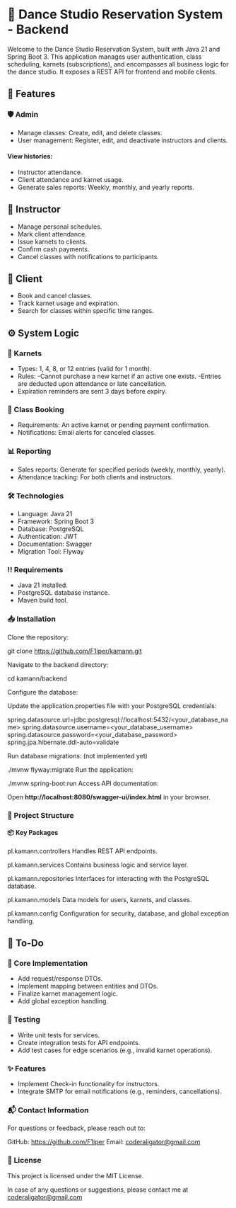 # :dancer: Dance Studio Reservation System - Backend
Welcome to the Dance Studio Reservation System, built with Java 21 and Spring Boot 3. 
This application manages user authentication, class scheduling, karnets (subscriptions), 
and encompasses all business logic for the dance studio. 
It exposes a REST API for frontend and mobile clients.

## :star2: Features
### :shield: Admin
- Manage classes: Create, edit, and delete classes.
- User management: Register, edit, and deactivate instructors and clients.
#### View histories:
- Instructor attendance.
- Client attendance and karnet usage.
- Generate sales reports: Weekly, monthly, and yearly reports.
## :man_dancing: Instructor
- Manage personal schedules.
- Mark client attendance.
- Issue karnets to clients.
- Confirm cash payments.
- Cancel classes with notifications to participants.
## :woman_dancing: Client
- Book and cancel classes.
- Track karnet usage and expiration.
- Search for classes within specific time ranges.
## :gear: System Logic
### :ticket: Karnets
- Types: 1, 4, 8, or 12 entries (valid for 1 month).
- Rules:
-Cannot purchase a new karnet if an active one exists.
-Entries are deducted upon attendance or late cancellation.
- Expiration reminders are sent 3 days before expiry.
### :calendar: Class Booking
- Requirements: An active karnet or pending payment confirmation.
- Notifications: Email alerts for canceled classes.
### :bar_chart: Reporting
- Sales reports: Generate for specified periods (weekly, monthly, yearly).
- Attendance tracking: For both clients and instructors.
### :hammer_and_wrench: Technologies
- Language: Java 21
- Framework: Spring Boot 3
- Database: PostgreSQL
- Authentication: JWT
- Documentation: Swagger
- Migration Tool: Flyway
### :bangbang: Requirements
- Java 21 installed.
- PostgreSQL database instance.
- Maven build tool.
### :inbox_tray: Installation
Clone the repository:

git clone https://github.com/F1iper/kamann.git

Navigate to the backend directory:

cd kamann/backend

Configure the database:

Update the application.properties file with your PostgreSQL credentials:

spring.datasource.url=jdbc:postgresql://localhost:5432/<your_database_name>
spring.datasource.username=<your_database_username>
spring.datasource.password=<your_database_password>
spring.jpa.hibernate.ddl-auto=validate

Run database migrations: (not implemented yet)

./mvnw flyway:migrate
Run the application:

./mvnw spring-boot:run
Access API documentation:

Open **http://localhost:8080/swagger-ui/index.html** in your browser.

### :file_folder: Project Structure
#### :package: Key Packages
pl.kamann.controllers
Handles REST API endpoints.

pl.kamann.services
Contains business logic and service layer.

pl.kamann.repositories
Interfaces for interacting with the PostgreSQL database.

pl.kamann.models
Data models for users, karnets, and classes.

pl.kamann.config
Configuration for security, database, and global exception handling.

## :memo: To-Do
### :construction: Core Implementation
- Add request/response DTOs.
- Implement mapping between entities and DTOs.
- Finalize karnet management logic.
- Add global exception handling.
### :test_tube: Testing
- Write unit tests for services.
- Create integration tests for API endpoints.
- Add test cases for edge scenarios (e.g., invalid karnet operations).
### :sparkles: Features
- Implement Check-in functionality for instructors.
- Integrate SMTP for email notifications (e.g., reminders, cancellations).
### :mailbox_with_mail: Contact Information
For questions or feedback, please reach out to:

GitHub: https://github.com/F1iper
Email: coderaligator@gmail.com
### :page_facing_up: License
This project is licensed under the MIT License.

In case of any questions or suggestions, please contact me at coderaligator@gmail.com
